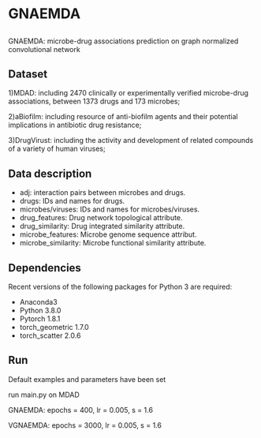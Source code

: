 # GNAEMDA
##
GNAEMDA: microbe-drug associations prediction on
graph normalized convolutional network

## Dataset
1)MDAD: including 2470 clinically or experimentally verified microbe-drug associations, between 1373 drugs and 173 microbes;

2)aBiofilm: including resource of anti-biofilm agents and their potential implications in antibiotic drug resistance;

3)DrugVirust: including the activity and development of related compounds of a variety of human viruses;

## Data description
- adj: interaction pairs between microbes and drugs.
- drugs: IDs and names for drugs.
- microbes/viruses: IDs and names for microbes/viruses.
- drug_features:  Drug network topological attribute.
- drug_similarity: Drug integrated similarity attribute.
- microbe_features: Microbe genome sequence attribut.
- microbe_similarity: Microbe functional similarity attribute.

## Dependencies
Recent versions of the following packages for Python 3 are required:

- Anaconda3
- Python 3.8.0
- Pytorch 1.8.1
- torch_geometric 1.7.0
- torch_scatter 2.0.6

## Run
Default examples and parameters have been set

run main.py on MDAD

GNAEMDA: epochs = 400, lr = 0.005, s = 1.6

VGNAEMDA: epochs = 3000, lr = 0.005, s = 1.6